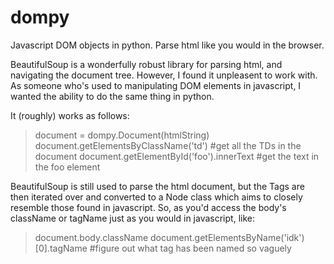 dompy
=====

Javascript DOM objects in python. Parse html like you would in the browser.

BeautifulSoup is a wonderfully robust library for parsing html, and navigating the document tree. However, I found it unpleasent to work with. As someone who's used to manipulating DOM elements in javascript, I wanted the ability to do the same thing in python. 

It (roughly) works as follows:

> document = dompy.Document(htmlString)
> document.getElementsByClassName('td') #get all the TDs in the document
> document.getElementById('foo').innerText #get the text in the foo element

BeautifulSoup is still used to parse the html document, but the Tags are then iterated over and converted to a Node class
which aims to closely resemble those found in javascript. So, as you'd access the body's className or tagName just as you would in javascript, like:

> document.body.className
> document.getElementsByName('idk')[0].tagName #figure out what tag has been named so vaguely

